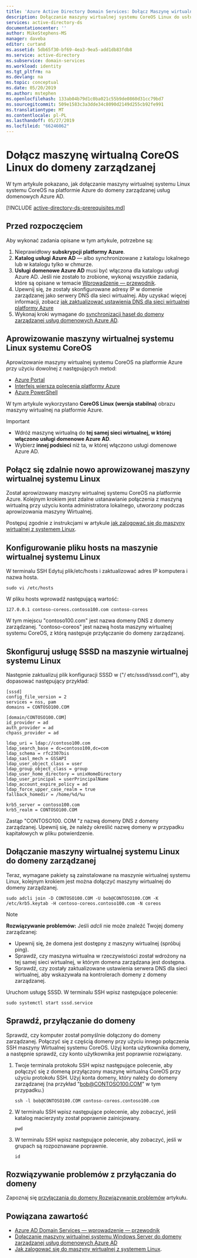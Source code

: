 ```yaml
---
title: 'Azure Active Directory Domain Services: Dołącz Maszynę wirtualną CoreOS systemu Linux do domeny zarządzanej | Dokumentacja firmy Microsoft'
description: Dołączanie maszyny wirtualnej systemu CoreOS Linux do usługi Azure AD Domain Services
services: active-directory-ds
documentationcenter: ''
author: MikeStephens-MS
manager: daveba
editor: curtand
ms.assetid: 5db65f30-bf69-4ea3-9ea5-add1db83fdb8
ms.service: active-directory
ms.subservice: domain-services
ms.workload: identity
ms.tgt_pltfrm: na
ms.devlang: na
ms.topic: conceptual
ms.date: 05/20/2019
ms.author: mstephen
ms.openlocfilehash: 133ab04b79d1c0ba021c55b9de0860d31cc79bd7
ms.sourcegitcommit: 509e1583c3a3dde34c8090d2149d255cb92fe991
ms.translationtype: MT
ms.contentlocale: pl-PL
ms.lasthandoff: 05/27/2019
ms.locfileid: "66246062"
---
```

# <a name="join-a-coreos-linux-virtual-machine-to-a-managed-domain"></a>Dołącz maszynę wirtualną CoreOS Linux do domeny zarządzanej
W tym artykule pokazano, jak dołączanie maszyny wirtualnej systemu Linux systemu CoreOS na platformie Azure do domeny zarządzanej usług domenowych Azure AD.

[!INCLUDE [active-directory-ds-prerequisites.md](../../includes/active-directory-ds-prerequisites.md)]

## <a name="before-you-begin"></a>Przed rozpoczęciem
Aby wykonać zadania opisane w tym artykule, potrzebne są:
1. Nieprawidłowy **subskrypcji platformy Azure**.
2. **Katalog usługi Azure AD** — albo synchronizowane z katalogu lokalnego lub w katalogu tylko w chmurze.
3. **Usługi domenowe Azure AD** musi być włączona dla katalogu usługi Azure AD. Jeśli nie zostało to zrobione, wykonaj wszystkie zadania, które są opisane w temacie [Wprowadzenie — przewodnik](create-instance.md).
4. Upewnij się, że zostały skonfigurowane adresy IP w domenie zarządzanej jako serwery DNS dla sieci wirtualnej. Aby uzyskać więcej informacji, zobacz [jak zaktualizować ustawienia DNS dla sieci wirtualnej platformy Azure](active-directory-ds-getting-started-dns.md)
5. Wykonaj kroki wymagane do [synchronizacji haseł do domeny zarządzanej usług domenowych Azure AD](active-directory-ds-getting-started-password-sync.md).


## <a name="provision-a-coreos-linux-virtual-machine"></a>Aprowizowanie maszyny wirtualnej systemu Linux systemu CoreOS
Aprowizowanie maszyny wirtualnej systemu CoreOS na platformie Azure przy użyciu dowolnej z następujących metod:
* [Azure Portal](../virtual-machines/linux/quick-create-portal.md)
* [Interfejs wiersza polecenia platformy Azure](../virtual-machines/linux/quick-create-cli.md)
* [Azure PowerShell](../virtual-machines/linux/quick-create-powershell.md)

W tym artykule wykorzystano **CoreOS Linux (wersja stabilna)** obrazu maszyny wirtualnej na platformie Azure.

> [!IMPORTANT]
> * Wdróż maszynę wirtualną do **tej samej sieci wirtualnej, w której włączono usługi domenowe Azure AD**.
> * Wybierz **innej podsieci** niż ta, w której włączono usługi domenowe Azure AD.
>


## <a name="connect-remotely-to-the-newly-provisioned-linux-virtual-machine"></a>Połącz się zdalnie nowo aprowizowanej maszyny wirtualnej systemu Linux
Został aprowizowany maszyny wirtualnej systemu CoreOS na platformie Azure. Kolejnym krokiem jest zdalne ustanawianie połączenia z maszyną wirtualną przy użyciu konta administratora lokalnego, utworzony podczas aprowizowania maszyny Wirtualnej.

Postępuj zgodnie z instrukcjami w artykule [jak zalogować się do maszyny wirtualnej z systemem Linux](../virtual-machines/linux/mac-create-ssh-keys.md?toc=%2fazure%2fvirtual-machines%2flinux%2ftoc.json).


## <a name="configure-the-hosts-file-on-the-linux-virtual-machine"></a>Konfigurowanie pliku hosts na maszynie wirtualnej systemu Linux
W terminalu SSH Edytuj plik/etc/hosts i zaktualizować adres IP komputera i nazwa hosta.

```
sudo vi /etc/hosts
```

W pliku hosts wprowadź następującą wartość:

```
127.0.0.1 contoso-coreos.contoso100.com contoso-coreos
```
W tym miejscu "contoso100.com" jest nazwa domeny DNS z domeny zarządzanej. "contoso-coreos" jest nazwą hosta maszyny wirtualnej systemu CoreOS, z którą następuje przyłączanie do domeny zarządzanej.


## <a name="configure-the-sssd-service-on-the-linux-virtual-machine"></a>Skonfiguruj usługę SSSD na maszynie wirtualnej systemu Linux
Następnie zaktualizuj plik konfiguracji SSSD w ("/ etc/sssd/sssd.conf"), aby dopasować następujący przykład:

 ```
 [sssd]
 config_file_version = 2
 services = nss, pam
 domains = CONTOSO100.COM

 [domain/CONTOSO100.COM]
 id_provider = ad
 auth_provider = ad
 chpass_provider = ad

 ldap_uri = ldap://contoso100.com
 ldap_search_base = dc=contoso100,dc=com
 ldap_schema = rfc2307bis
 ldap_sasl_mech = GSSAPI
 ldap_user_object_class = user
 ldap_group_object_class = group
 ldap_user_home_directory = unixHomeDirectory
 ldap_user_principal = userPrincipalName
 ldap_account_expire_policy = ad
 ldap_force_upper_case_realm = true
 fallback_homedir = /home/%d/%u

 krb5_server = contoso100.com
 krb5_realm = CONTOSO100.COM
 ```
Zastąp "CONTOSO100. COM "z nazwą domeny DNS z domeny zarządzanej. Upewnij się, że należy określić nazwę domeny w przypadku kapitałowych w pliku potwierdzenie.


## <a name="join-the-linux-virtual-machine-to-the-managed-domain"></a>Dołączanie maszyny wirtualnej systemu Linux do domeny zarządzanej
Teraz, wymagane pakiety są zainstalowane na maszynie wirtualnej systemu Linux, kolejnym krokiem jest można dołączyć maszyny wirtualnej do domeny zarządzanej.

```
sudo adcli join -D CONTOSO100.COM -U bob@CONTOSO100.COM -K /etc/krb5.keytab -H contoso-coreos.contoso100.com -N coreos
```


> [!NOTE]
> **Rozwiązywanie problemów:** Jeśli *adcli* nie może znaleźć Twojej domeny zarządzanej:
>   * Upewnij się, że domena jest dostępny z maszyny wirtualnej (spróbuj ping).
>   * Sprawdź, czy maszyna wirtualna w rzeczywistości został wdrożony na tej samej sieci wirtualnej, w którym domena zarządzana jest dostępna.
>   * Sprawdź, czy zostały zaktualizowane ustawienia serwera DNS dla sieci wirtualnej, aby wskazywała na kontrolerach domeny z domeny zarządzanej.

Uruchom usługę SSSD. W terminalu SSH wpisz następujące polecenie:
  ```
  sudo systemctl start sssd.service
  ```


## <a name="verify-domain-join"></a>Sprawdź, przyłączanie do domeny
Sprawdź, czy komputer został pomyślnie dołączony do domeny zarządzanej. Połączyć się z częścią domeny przy użyciu innego połączenia SSH maszyny Wirtualnej systemu CoreOS. Użyj konta użytkownika domeny, a następnie sprawdź, czy konto użytkownika jest poprawnie rozwiązany.

1. Twoje terminala protokołu SSH wpisz następujące polecenie, aby połączyć się z domeną przyłączony maszynę wirtualną CoreOS przy użyciu protokołu SSH. Użyj konta domeny, który należy do domeny zarządzanej (na przykład "bob@CONTOSO100.COM" w tym przypadku.)
    ```
    ssh -l bob@CONTOSO100.COM contoso-coreos.contoso100.com
    ```

2. W terminalu SSH wpisz następujące polecenie, aby zobaczyć, jeśli katalog macierzysty został poprawnie zainicjowany.
    ```
    pwd
    ```

3. W terminalu SSH wpisz następujące polecenie, aby zobaczyć, jeśli w grupach są rozpoznawane poprawnie.
    ```
    id
    ```


## <a name="troubleshooting-domain-join"></a>Rozwiązywanie problemów z przyłączania do domeny
Zapoznaj się [przyłączania do domeny Rozwiązywanie problemów](join-windows-vm.md#troubleshoot-joining-a-domain) artykułu.

## <a name="related-content"></a>Powiązana zawartość
* [Azure AD Domain Services — wprowadzenie — przewodnik](create-instance.md)
* [Dołączanie maszyny wirtualnej systemu Windows Server do domeny zarządzanej usług domenowych Azure AD](active-directory-ds-admin-guide-join-windows-vm.md)
* [Jak zalogować się do maszyny wirtualnej z systemem Linux](../virtual-machines/linux/mac-create-ssh-keys.md?toc=%2fazure%2fvirtual-machines%2flinux%2ftoc.json).
